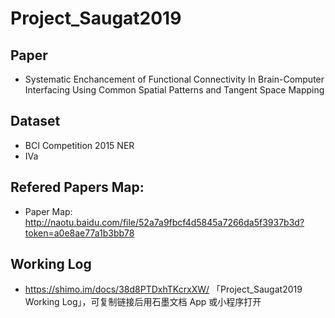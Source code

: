 # Project_Saugat2019

## Paper
- Systematic Enchancement of Functional Connectivity In Brain-Computer Interfacing Using Common Spatial Patterns and Tangent Space Mapping

## Dataset

- BCI Competition 2015 NER
- IVa 

## Refered Papers Map:

- Paper Map: http://naotu.baidu.com/file/52a7a9fbcf4d5845a7266da5f3937b3d?token=a0e8ae77a1b3bb78

## Working Log

- https://shimo.im/docs/38d8PTDxhTKcrxXW/ 「Project_Saugat2019 Working Log」，可复制链接后用石墨文档 App 或小程序打开
